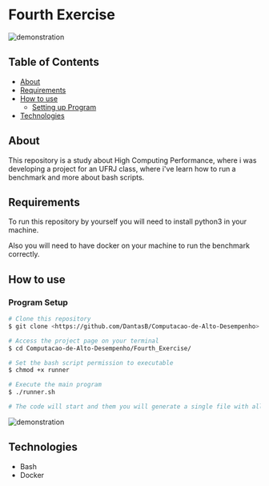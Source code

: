 # Fourth Exercise

![demonstration](https://cdn.discordapp.com/attachments/539836343094870016/855296126223777792/unknown.png)

## Table of Contents

<!--ts-->
   * [About](#about)
   * [Requirements](#requirements)
   * [How to use](#how-to-use)
      * [Setting up Program](#program-setup)
   * [Technologies](#technologies)
<!--te-->

## About

This repository is a study about High Computing Performance, where i was developing a project for an UFRJ class, where i've learn how to run a benchmark and more about bash scripts.

## Requirements

To run this repository by yourself you will need to install python3 in your machine.

Also you will need to have docker on your machine to run the benchmark correctly.

## How to use

### Program Setup

```bash
# Clone this repository
$ git clone <https://github.com/DantasB/Computacao-de-Alto-Desempenho>

# Access the project page on your terminal
$ cd Computacao-de-Alto-Desempenho/Fourth_Exercise/

# Set the bash script permission to executable
$ chmod +x runner

# Execute the main program
$ ./runner.sh

# The code will start and them you will generate a single file with all GFLOPS measured by the benchmark 
```
![demonstration](https://cdn.discordapp.com/attachments/539836343094870016/855297429423521802/unknown.png)


## Technologies

* Bash
* Docker
